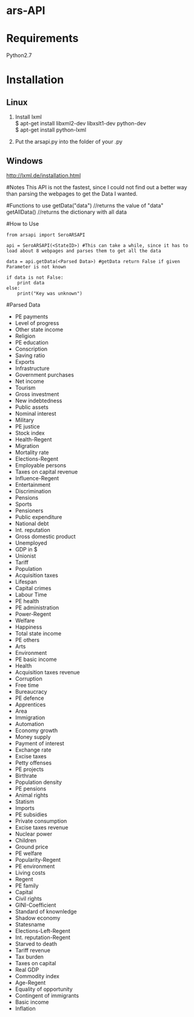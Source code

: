 # ars-API

# Requirements
Python2.7

# Installation

Linux
------
1. Install lxml<br>
  $ apt-get install libxml2-dev libxslt1-dev python-dev<br>
  $ apt-get install python-lxml

2. Put the arsapi.py into the folder of your .py

Windows
--------
http://lxml.de/installation.html

#Notes
This API is not the fastest, since I could not find out a better way than parsing the webpages to get the Data I wanted.

#Functions to use
getData("data") //returns the value of "data"<br>
getAllData() //returns the dictionary with all data<br>

#How to Use
```
from arsapi import SeroARSAPI

api = SeroARSAPI(<StateID>) #This can take a while, since it has to load about 8 webpages and parses them to get all the data

data = api.getData(<Parsed Data>) #getData return False if given Parameter is not known

if data is not False:
    print data
else:
    print("Key was unknown")
```
    
#Parsed Data
*  PE payments
*  Level of progress
*  Other state income
*  Religion
*  PE education
*  Conscription
*  Saving ratio
*  Exports
*  Infrastructure
*  Government purchases
*  Net income
*  Tourism
*  Gross investment
*  New indebtedness
*  Public assets
*  Nominal interest
*  Military
*  PE justice
*  Stock index
*  Health-Regent
*  Migration
*  Mortality rate
*  Elections-Regent
*  Employable persons
*  Taxes on capital revenue
*  Influence-Regent
*  Entertainment
*  Discrimination
*  Pensions
*  Sports
*  Pensioners
*  Public expenditure
*  National debt
*  Int. reputation
*  Gross domestic product
*  Unemployed
*  GDP in $
*  Unionist
*  Tariff
*  Population
*  Acquisition taxes
*  Lifespan
*  Capital crimes
*  Labour Time
*  PE health
*  PE administration
*  Power-Regent
*  Welfare
*  Happiness
*  Total state income
*  PE others
*  Arts
*  Environment
*  PE basic income
*  Health
*  Acquisition taxes revenue
*  Corruption
*  Free time
*  Bureaucracy
*  PE defence
*  Apprentices
*  Area
*  Immigration
*  Automation
*  Economy growth
*  Money supply
*  Payment of interest
*  Exchange rate
*  Excise taxes
*  Petty offenses
*  PE projects
*  Birthrate
*  Population density
*  PE pensions
*  Animal rights
*  Statism
*  Imports
*  PE subsidies
*  Private consumption
*  Excise taxes revenue
*  Nuclear power
*  Children
*  Ground price
*  PE welfare
*  Popularity-Regent
*  PE environment
*  Living costs
*  Regent
*  PE family
*  Capital
*  Civil rights
*  GINI-Coefficient
*  Standard of knownledge
*  Shadow economy
*  Statesname
*  Elections-Left-Regent
*  Int. reputation-Regent
*  Starved to death
*  Tariff revenue
*  Tax burden
*  Taxes on capital
*  Real GDP
*  Commodity index
*  Age-Regent
*  Equality of opportunity
*  Contingent of immigrants
*  Basic income
*  Inflation
